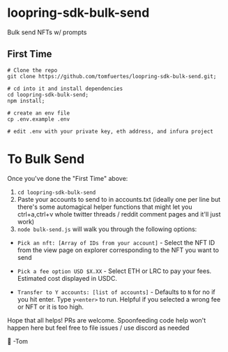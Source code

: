 # loopring-sdk-bulk-send

Bulk send NFTs w/ prompts

## First Time

```
# Clone the repo
git clone https://github.com/tomfuertes/loopring-sdk-bulk-send.git;

# cd into it and install dependencies
cd loopring-sdk-bulk-send;
npm install;

# create an env file
cp .env.example .env

# edit .env with your private key, eth address, and infura project
```

# To Bulk Send

Once you've done the "First Time" above:

1. `cd loopring-sdk-bulk-send`
2. Paste your accounts to send to in accounts.txt (ideally one per line but there's some automagical helper functions that might let you ctrl+a,ctrl+v whole twitter threads / reddit comment pages and it'll just work)
3. `node bulk-send.js` will walk you through the following options:

- `Pick an nft: [Array of IDs from your account]` - Select the NFT ID from the view page on explorer corresponding to the NFT you want to send

- `Pick a fee option USD $X.XX` - Select ETH or LRC to pay your fees. Estimated cost displayed in USDC.

- `Transfer to Y accounts: [list of accounts]` - Defaults to `N` for no if you hit enter. Type `y<enter>` to run. Helpful if you selected a wrong fee or NFT or it is too high.

Hope that all helps! PRs are welcome. Spoonfeeding code help won't happen here but feel free to file issues / use discord as needed

💙 -Tom
